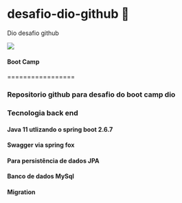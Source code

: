 # desafio-dio-github 🚀
Dio desafio github

<img src="https://img.shields.io/static/v1?label=Desafio&message=DIO&color=Blue">


#### Boot Camp
=================
### Repositorio github para desafio do boot camp dio
### Tecnologia back end
#### Java 11 utlizando o spring boot 2.6.7
####  Swagger via spring fox
#### Para persistência de dados JPA
#### Banco de dados MySql
#### Migration
